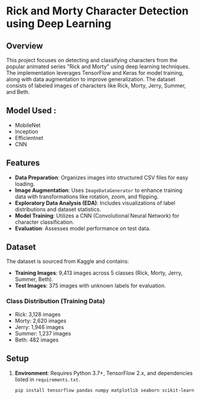 # Rick and Morty Character Detection using Deep Learning

## Overview
This project focuses on detecting and classifying characters from the popular animated series "Rick and Morty" using deep learning techniques. The implementation leverages TensorFlow and Keras for model training, along with data augmentation to improve generalization. The dataset consists of labeled images of characters like Rick, Morty, Jerry, Summer, and Beth.

## Model Used :
- MobileNet
- Inception
- Efficientnet
- CNN

## Features
- **Data Preparation**: Organizes images into structured CSV files for easy loading.
- **Image Augmentation**: Uses `ImageDataGenerator` to enhance training data with transformations like rotation, zoom, and flipping.
- **Exploratory Data Analysis (EDA)**: Includes visualizations of label distributions and dataset statistics.
- **Model Training**: Utilizes a CNN (Convolutional Neural Network) for character classification.
- **Evaluation**: Assesses model performance on test data.

## Dataset
The dataset is sourced from Kaggle and contains:
- **Training Images**: 9,413 images across 5 classes (Rick, Morty, Jerry, Summer, Beth).
- **Test Images**: 375 images with unknown labels for evaluation.

### Class Distribution (Training Data)
- Rick: 3,128 images
- Morty: 2,620 images
- Jerry: 1,946 images
- Summer: 1,237 images
- Beth: 482 images

## Setup
1. **Environment**: Requires Python 3.7+, TensorFlow 2.x, and dependencies listed in `requirements.txt`.
   ```bash
   pip install tensorflow pandas numpy matplotlib seaborn scikit-learn
